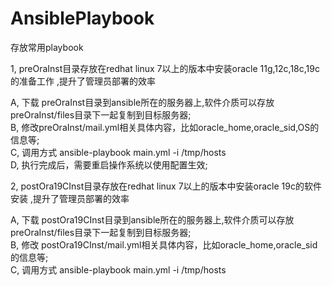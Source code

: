 # AnsiblePlaybook
存放常用playbook

1, preOraInst目录存放在redhat linux 7以上的版本中安装oracle 11g,12c,18c,19c的准备工作 ,提升了管理员部署的效率   
  
  A, 下载 preOraInst目录到ansible所在的服务器上,软件介质可以存放preOraInst/files目录下一起复制到目标服务器;  
  B, 修改preOraInst/mail.yml相关具体内容，比如oracle_home,oracle_sid,OS的信息等;  
  C, 调用方式   ansible-playbook main.yml  -i /tmp/hosts  
  D, 执行完成后，需要重启操作系统以使用配置生效;   

2, postOra19CInst目录存放在redhat linux 7以上的版本中安装oracle 19c的软件安装 ,提升了管理员部署的效率   
  
  A, 下载 postOra19CInst目录到ansible所在的服务器上,软件介质可以存放preOraInst/files目录下一起复制到目标服务器;  
  B, 修改 postOra19CInst/mail.yml相关具体内容，比如oracle_home,oracle_sid的信息等;  
  C, 调用方式   ansible-playbook main.yml  -i /tmp/hosts  